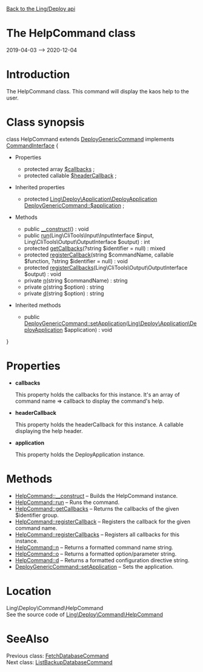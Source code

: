 [Back to the Ling/Deploy api](https://github.com/lingtalfi/Deploy/blob/master/doc/api/Ling/Deploy.md)



The HelpCommand class
================
2019-04-03 --> 2020-12-04






Introduction
============

The HelpCommand class.
This command will display the kaos help to the user.



Class synopsis
==============


class <span class="pl-k">HelpCommand</span> extends [DeployGenericCommand](https://github.com/lingtalfi/Deploy/blob/master/doc/api/Ling/Deploy/Command/DeployGenericCommand.md) implements [CommandInterface](https://github.com/lingtalfi/CliTools/blob/master/doc/api/Ling/CliTools/Command/CommandInterface.md) {

- Properties
    - protected array [$callbacks](#property-callbacks) ;
    - protected callable [$headerCallback](#property-headerCallback) ;

- Inherited properties
    - protected [Ling\Deploy\Application\DeployApplication](https://github.com/lingtalfi/Deploy/blob/master/doc/api/Ling/Deploy/Application/DeployApplication.md) [DeployGenericCommand::$application](#property-application) ;

- Methods
    - public [__construct](https://github.com/lingtalfi/Deploy/blob/master/doc/api/Ling/Deploy/Command/HelpCommand/__construct.md)() : void
    - public [run](https://github.com/lingtalfi/Deploy/blob/master/doc/api/Ling/Deploy/Command/HelpCommand/run.md)(Ling\CliTools\Input\InputInterface $input, Ling\CliTools\Output\OutputInterface $output) : int
    - protected [getCallbacks](https://github.com/lingtalfi/Deploy/blob/master/doc/api/Ling/Deploy/Command/HelpCommand/getCallbacks.md)(?string $identifier = null) : mixed
    - protected [registerCallback](https://github.com/lingtalfi/Deploy/blob/master/doc/api/Ling/Deploy/Command/HelpCommand/registerCallback.md)(string $commandName, callable $function, ?string $identifier = null) : void
    - protected [registerCallbacks](https://github.com/lingtalfi/Deploy/blob/master/doc/api/Ling/Deploy/Command/HelpCommand/registerCallbacks.md)(Ling\CliTools\Output\OutputInterface $output) : void
    - private [n](https://github.com/lingtalfi/Deploy/blob/master/doc/api/Ling/Deploy/Command/HelpCommand/n.md)(string $commandName) : string
    - private [o](https://github.com/lingtalfi/Deploy/blob/master/doc/api/Ling/Deploy/Command/HelpCommand/o.md)(string $option) : string
    - private [d](https://github.com/lingtalfi/Deploy/blob/master/doc/api/Ling/Deploy/Command/HelpCommand/d.md)(string $option) : string

- Inherited methods
    - public [DeployGenericCommand::setApplication](https://github.com/lingtalfi/Deploy/blob/master/doc/api/Ling/Deploy/Command/DeployGenericCommand/setApplication.md)([Ling\Deploy\Application\DeployApplication](https://github.com/lingtalfi/Deploy/blob/master/doc/api/Ling/Deploy/Application/DeployApplication.md) $application) : void

}




Properties
=============

- <span id="property-callbacks"><b>callbacks</b></span>

    This property holds the callbacks for this instance.
    It's an array of command name => callback to display the command's help.
    
    

- <span id="property-headerCallback"><b>headerCallback</b></span>

    This property holds the headerCallback for this instance.
    A callable displaying the help header.
    
    

- <span id="property-application"><b>application</b></span>

    This property holds the DeployApplication instance.
    
    



Methods
==============

- [HelpCommand::__construct](https://github.com/lingtalfi/Deploy/blob/master/doc/api/Ling/Deploy/Command/HelpCommand/__construct.md) &ndash; Builds the HelpCommand instance.
- [HelpCommand::run](https://github.com/lingtalfi/Deploy/blob/master/doc/api/Ling/Deploy/Command/HelpCommand/run.md) &ndash; Runs the command.
- [HelpCommand::getCallbacks](https://github.com/lingtalfi/Deploy/blob/master/doc/api/Ling/Deploy/Command/HelpCommand/getCallbacks.md) &ndash; Returns the callbacks of the given $identifier group.
- [HelpCommand::registerCallback](https://github.com/lingtalfi/Deploy/blob/master/doc/api/Ling/Deploy/Command/HelpCommand/registerCallback.md) &ndash; Registers the callback for the given command name.
- [HelpCommand::registerCallbacks](https://github.com/lingtalfi/Deploy/blob/master/doc/api/Ling/Deploy/Command/HelpCommand/registerCallbacks.md) &ndash; Registers all callbacks for this instance.
- [HelpCommand::n](https://github.com/lingtalfi/Deploy/blob/master/doc/api/Ling/Deploy/Command/HelpCommand/n.md) &ndash; Returns a formatted command name string.
- [HelpCommand::o](https://github.com/lingtalfi/Deploy/blob/master/doc/api/Ling/Deploy/Command/HelpCommand/o.md) &ndash; Returns a formatted option/parameter string.
- [HelpCommand::d](https://github.com/lingtalfi/Deploy/blob/master/doc/api/Ling/Deploy/Command/HelpCommand/d.md) &ndash; Returns a formatted configuration directive string.
- [DeployGenericCommand::setApplication](https://github.com/lingtalfi/Deploy/blob/master/doc/api/Ling/Deploy/Command/DeployGenericCommand/setApplication.md) &ndash; Sets the application.





Location
=============
Ling\Deploy\Command\HelpCommand<br>
See the source code of [Ling\Deploy\Command\HelpCommand](https://github.com/lingtalfi/Deploy/blob/master/Command/HelpCommand.php)



SeeAlso
==============
Previous class: [FetchDatabaseCommand](https://github.com/lingtalfi/Deploy/blob/master/doc/api/Ling/Deploy/Command/FetchDatabaseCommand.md)<br>Next class: [ListBackupDatabaseCommand](https://github.com/lingtalfi/Deploy/blob/master/doc/api/Ling/Deploy/Command/ListBackupDatabaseCommand.md)<br>
